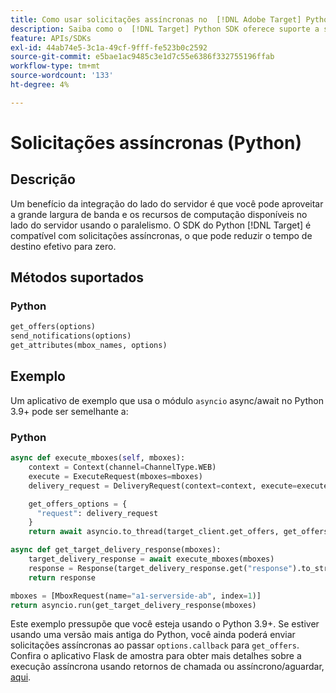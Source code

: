 ```yaml
---
title: Como usar solicitações assíncronas no  [!DNL Adobe Target] Python SDK
description: Saiba como o  [!DNL Target] Python SDK oferece suporte a solicitações assíncronas, o que pode reduzir o tempo de destino efetivo para zero.
feature: APIs/SDKs
exl-id: 44ab74e5-3c1a-49cf-9fff-fe523b0c2592
source-git-commit: e5bae1ac9485c3e1d7c55e6386f332755196ffab
workflow-type: tm+mt
source-wordcount: '133'
ht-degree: 4%

---
```


# Solicitações assíncronas (Python)

## Descrição

Um benefício da integração do lado do servidor é que você pode aproveitar a grande largura de banda e os recursos de computação disponíveis no lado do servidor usando o paralelismo. O SDK do Python [!DNL Target] é compatível com solicitações assíncronas, o que pode reduzir o tempo de destino efetivo para zero.

## Métodos suportados

### Python

```python {line-numbers="true"}
get_offers(options)
send_notifications(options)
get_attributes(mbox_names, options)
```

## Exemplo

Um aplicativo de exemplo que usa o módulo `asyncio` async/await no Python 3.9+ pode ser semelhante a:

### Python

```python {line-numbers="true"}
async def execute_mboxes(self, mboxes):
    context = Context(channel=ChannelType.WEB)
    execute = ExecuteRequest(mboxes=mboxes)
    delivery_request = DeliveryRequest(context=context, execute=execute)

    get_offers_options = {
      "request": delivery_request
    }
    return await asyncio.to_thread(target_client.get_offers, get_offers_options)

async def get_target_delivery_response(mboxes):
    target_delivery_response = await execute_mboxes(mboxes)
    response = Response(target_delivery_response.get("response").to_str(), status=200, mimetype='application/json')
    return response

mboxes = [MboxRequest(name="a1-serverside-ab", index=1)]
return asyncio.run(get_target_delivery_response(mboxes)
```

Este exemplo pressupõe que você esteja usando o Python 3.9+. Se estiver usando uma versão mais antiga do Python, você ainda poderá enviar solicitações assíncronas ao passar `options.callback` para `get_offers`. Confira o aplicativo Flask de amostra para obter mais detalhes sobre a execução assíncrona usando retornos de chamada ou assíncrono/aguardar, [aqui](https://github.com/adobe/target-python-sdk/blob/main/samples/app.py).

